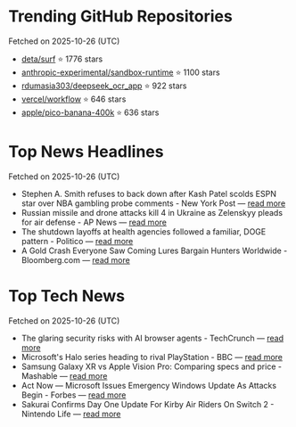 # Trending GitHub Repositories
Fetched on 2025-10-26 (UTC)

- [deta/surf](https://github.com/deta/surf) ⭐ 1776 stars
- [anthropic-experimental/sandbox-runtime](https://github.com/anthropic-experimental/sandbox-runtime) ⭐ 1100 stars
- [rdumasia303/deepseek_ocr_app](https://github.com/rdumasia303/deepseek_ocr_app) ⭐ 922 stars
- [vercel/workflow](https://github.com/vercel/workflow) ⭐ 646 stars
- [apple/pico-banana-400k](https://github.com/apple/pico-banana-400k) ⭐ 636 stars

# Top News Headlines
Fetched on 2025-10-26 (UTC)
- Stephen A. Smith refuses to back down after Kash Patel scolds ESPN star over NBA gambling probe comments - New York Post — [read more](https://nypost.com/2025/10/25/sports/stephen-a-smith-refuses-to-back-down-after-kash-patel-scolds-his-nba-gambling-probe-comments/)
- Russian missile and drone attacks kill 4 in Ukraine as Zelenskyy pleads for air defense - AP News — [read more](https://apnews.com/article/russia-ukraine-zelenskyy-missile-ballistic-kyiv-4381b48b931d7ed32e44a6d671b97dd5)
- The shutdown layoffs at health agencies followed a familiar, DOGE pattern - Politico — [read more](https://www.politico.com/news/2025/10/25/hhs-shutdown-layoffs-doge-vought-00620786)
- A Gold Crash Everyone Saw Coming Lures Bargain Hunters Worldwide - Bloomberg.com — [read more](https://www.bloomberg.com/news/articles/2025-10-25/a-gold-crash-everyone-saw-coming-lures-bargain-hunters-worldwide)

# Top Tech News
Fetched on 2025-10-26 (UTC)
- The glaring security risks with AI browser agents - TechCrunch — [read more](https://techcrunch.com/2025/10/25/the-glaring-security-risks-with-ai-browser-agents/)
- Microsoft's Halo series heading to rival PlayStation - BBC — [read more](https://www.bbc.com/news/articles/ckg14442r73o)
- Samsung Galaxy XR vs Apple Vision Pro: Comparing specs and price - Mashable — [read more](https://mashable.com/article/samsung-galaxy-xr-vs-apple-vision-pro-specs-price)
- Act Now — Microsoft Issues Emergency Windows Update As Attacks Begin - Forbes — [read more](https://www.forbes.com/sites/daveywinder/2025/10/25/act-now---microsoft-issues-emergency-windows-update-as-attacks-begin/)
- Sakurai Confirms Day One Update For Kirby Air Riders On Switch 2 - Nintendo Life — [read more](https://www.nintendolife.com/news/2025/10/sakurai-confirms-day-one-update-for-kirby-air-riders-on-switch-2)
